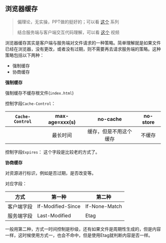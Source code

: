 ## 浏览器缓存

>偏理论，无实操，PPT做的挺好的；可以看 [这个](https://www.bilibili.com/video/BV1Cy4y157jq/?spm_id_from=333.788.recommend_more_video.1&vd_source=2dd02d64c29ab7eefcc5106eb9b51955) 系列
>
> 结合服务端与客户端交互代码理解，可以看 [这个](https://www.bilibili.com/video/BV17U4y1v7Tg/?spm_id_from=333.788.top_right_bar_window_history.content.click&vd_source=2dd02d64c29ab7eefcc5106eb9b51955) 视频

浏览器缓存其实是客户端与服务端对文件请求的一种策略。简单理解就是如果文件已经在浏览器，没有更改，或者没有过期，则不需要再去请求服务端的策略。这种策略包括以下两种：
- 强制缓存
- 协商缓存

**强制缓存**

强制缓存不缓存根文件(`index.html`)

控制字段`Cache-Control`：

|`Cache-Control`| max-age=xxx(s)| no-cache| no-store|
|:----:|:----:|:----:|:----:|
| |最长时间|缓存，但是不用这个缓存|不缓存|

控制字段`Expires`：
这个字段是比较老的方式了。

**协商缓存**

对资源进行标识，例如是否过期，是否改变等。

对应字段：

|方式|第一种|第二种|
|----|----|----|
|客户端字段|If-Modified-Since|If-None-Match|
|服务端字段|Last-Modified|Etag|

一般用第二种，方式一时间控制是秒级，还有如果文件是周期性生成的，但是内容一样，这时候使用方式一，也会不命中，但是使用Etag就判断内容是否一样。

